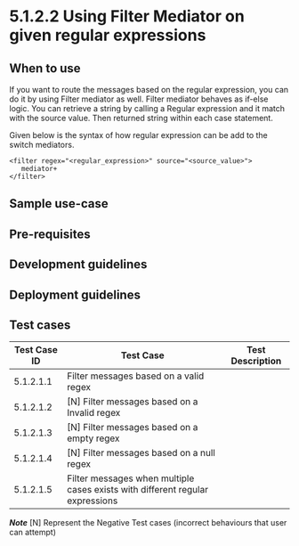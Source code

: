 # 5.1.2.2 Using Filter Mediator on given regular expressions

## When to use

If you want to route the messages based on the regular expression, you can do it by using Filter mediator as well.
Filter mediator behaves as if-else logic. You can retrieve a string by calling a Regular expression and it match with the source value.
Then returned string within each case statement.

Given below is the syntax of how regular expression can be add to the switch mediators.

```
<filter regex="<regular_expression>" source="<source_value>">
   mediator+
</filter>

```

## Sample use-case


## Pre-requisites


## Development guidelines


## Deployment guidelines


## Test cases

| Test Case ID  |                        Test Case	               |                                Test Description                |
| ------------- | ------------------------------------------------ | ---------------------------------------------------------------|
| 5.1.2.1.1     | Filter messages based on a valid regex   |   |
| 5.1.2.1.2     | [N] Filter messages based on a Invalid regex |  |
| 5.1.2.1.3     | [N] Filter messages based on a empty regex   |  |
| 5.1.2.1.4     | [N] Filter messages based on a null regex  |  |
| 5.1.2.1.5     | Filter messages when multiple cases exists with different regular expressions   |  |

**_Note_**
[N] Represent the Negative Test cases (incorrect behaviours that user can attempt)